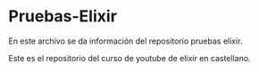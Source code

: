 # Pruebas-Elixir

En este archivo se da información del repositorio pruebas elixir.

Este es el repositorio del curso de youtube de elixir en castellano.
